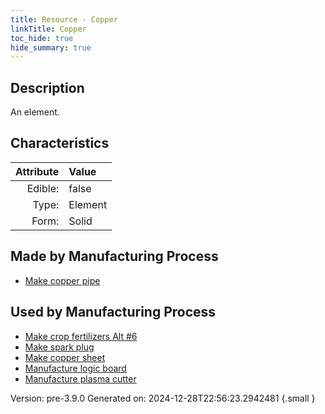 ```yaml
---
title: Resource - Copper
linkTitle: Copper
toc_hide: true
hide_summary: true
---
```


## Description
An element.

## Characteristics

| Attribute      | Value |
|--------:|:------|
|Edible:|false|
|Type:|Element|
|Form:|Solid|
 
## Made by Manufacturing Process

- [Make copper pipe](/docs/definitions/process/make-copper-pipe)

## Used by Manufacturing Process

- [Make crop fertilizers Alt #6](/docs/definitions/process/make-crop-fertilizers-alt--6)
- [Make spark plug](/docs/definitions/process/make-spark-plug)
- [Make copper sheet](/docs/definitions/process/make-copper-sheet)
- [Manufacture logic board](/docs/definitions/process/manufacture-logic-board)
- [Manufacture plasma cutter](/docs/definitions/process/manufacture-plasma-cutter)


    

Version: pre-3.9.0 Generated on: 2024-12-28T22:56:23.2942481
{.small }

